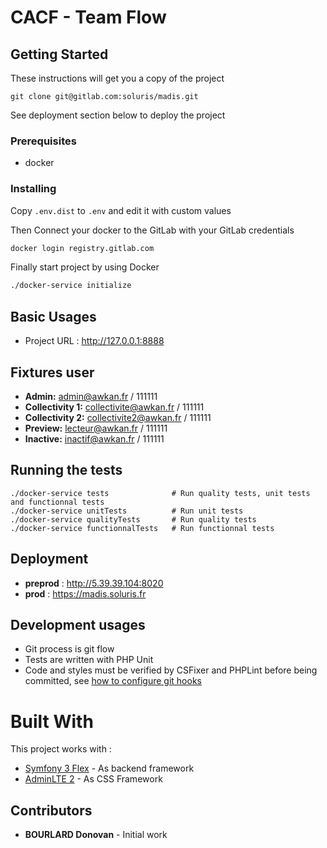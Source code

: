 # CACF - Team Flow

## Getting Started
These instructions will get you a copy of the project
```
git clone git@gitlab.com:soluris/madis.git
```
See deployment section below to deploy the project

### Prerequisites
* docker

### Installing
Copy `.env.dist` to `.env` and edit it with custom values

Then Connect your docker to the GitLab with your GitLab credentials
```bash
docker login registry.gitlab.com
```

Finally start project by using Docker
```bash
./docker-service initialize
```

## Basic Usages

* Project URL : http://127.0.0.1:8888

## Fixtures user

- **Admin:** admin@awkan.fr / 111111 
- **Collectivity 1:** collectivite@awkan.fr / 111111 
- **Collectivity 2:** collectivite2@awkan.fr / 111111 
- **Preview:** lecteur@awkan.fr / 111111 
- **Inactive:** inactif@awkan.fr / 111111 

## Running the tests
```
./docker-service tests              # Run quality tests, unit tests and functionnal tests
./docker-service unitTests          # Run unit tests
./docker-service qualityTests       # Run quality tests
./docker-service functionnalTests   # Run functionnal tests
```

## Deployment
* __preprod__ : http://5.39.39.104:8020
* __prod__ : https://madis.soluris.fr

## Development usages
* Git process is git flow
* Tests are written with PHP Unit
* Code and styles must be verified by CSFixer and PHPLint before being committed, see [how to configure git hooks](.git-hooks/README.md)

# Built With
This project works with :
* [Symfony 3 Flex](http://symfony.com/doc/current/index.html) - As backend framework
* [AdminLTE 2](https://adminlte.io/) - As CSS Framework

## Contributors
* __BOURLARD Donovan__ - Initial work
